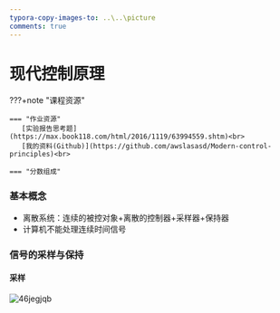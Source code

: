 ```yaml
---
typora-copy-images-to: ..\..\picture
comments: true
---
```


# 现代控制原理

???+note "课程资源"

    === "作业资源"
       [实验报告思考题](https://max.book118.com/html/2016/1119/63994559.shtm)<br>
       [我的资料(Github)](https://github.com/awslasasd/Modern-control-principles)<br>

    === "分数组成"

### 基本概念

- 离散系统：连续的被控对象+离散的控制器+采样器+保持器
- 计算机不能处理连续时间信号

### 信号的采样与保持

#### 采样

![46jegjqb](../../picture/46jegjqb.png)
